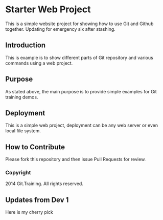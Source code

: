 # Starter Web Project

This is a simple website project for
showing how to use Git and Github together.
Updating for emergency six after stashing.

## Introduction

This is example is to show different parts
of Git repository and various commands
using a web project.

## Purpose

As stated above, the main purpose is to
provide simple examples for Git training
demos.

## Deployment

This is a simple web project, deployment
can be any web server or even local
file system.

## How to Contribute

Please fork this repository and then issue Pull Requests for review.

### Copyright

2014 Git.Training. All rights reserved.

## Updates from Dev 1
Here is my cherry pick
